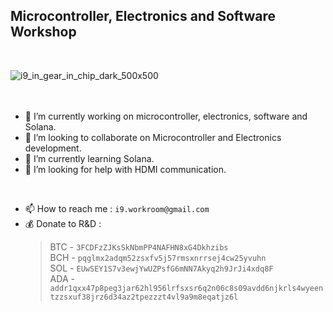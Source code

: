 ## Microcontroller, Electronics and Software Workshop
<br/>


![i9_in_gear_in_chip_dark_500x500](https://github.com/user-attachments/assets/cc8bebd6-efb5-443b-a78f-8702c7745446)
<br/>
<br/>
<br/>


- 🔭 I’m currently working on microcontroller, electronics, software and Solana.
- 👯 I’m looking to collaborate on Microcontroller and Electronics development.
- 🌱 I’m currently learning Solana.
- 🤔 I’m looking for help with HDMI communication.


<br/>


- 📫 How to reach me : `i9.workroom@gmail.com`
- 💰 Donate to R&D :
  >BTC - `3FCDFzZJKsSkNbmPP4NAFHN8xG4Dkhzibs`<br/>
  >BCH - `pqglmx2adqm52zsxfv5j57rmsxnrrsej4cw25yvuhn`<br/>
  >SOL - `EUwSEY1S7v3ewjYwUZPsfG6mNN7Akyq2h9JrJi4xdq8F`<br/>
  >ADA - `addr1qxx47p8peg3jar62hl956lrfsxsr6q2n06c8s09avdd6njkrls4wyeentzzsxuf38jrz6d34az2tpezzzt4vl9a9m8eqatjz6l`<br/>


<br/>

